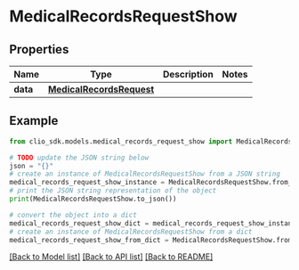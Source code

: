 # MedicalRecordsRequestShow


## Properties

Name | Type | Description | Notes
------------ | ------------- | ------------- | -------------
**data** | [**MedicalRecordsRequest**](MedicalRecordsRequest.md) |  | 

## Example

```python
from clio_sdk.models.medical_records_request_show import MedicalRecordsRequestShow

# TODO update the JSON string below
json = "{}"
# create an instance of MedicalRecordsRequestShow from a JSON string
medical_records_request_show_instance = MedicalRecordsRequestShow.from_json(json)
# print the JSON string representation of the object
print(MedicalRecordsRequestShow.to_json())

# convert the object into a dict
medical_records_request_show_dict = medical_records_request_show_instance.to_dict()
# create an instance of MedicalRecordsRequestShow from a dict
medical_records_request_show_from_dict = MedicalRecordsRequestShow.from_dict(medical_records_request_show_dict)
```
[[Back to Model list]](../README.md#documentation-for-models) [[Back to API list]](../README.md#documentation-for-api-endpoints) [[Back to README]](../README.md)


